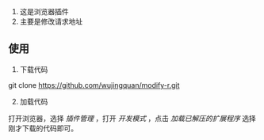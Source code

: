 1. 这是浏览器插件
2. 主要是修改请求地址

## 使用

1. 下载代码

git clone https://github.com/wujingquan/modify-r.git

2. 加载代码

打开浏览器，选择 *插件管理* ，打开 *开发模式* ，点击 *加载已解压的扩展程序* 选择刚才下载的代码即可。

